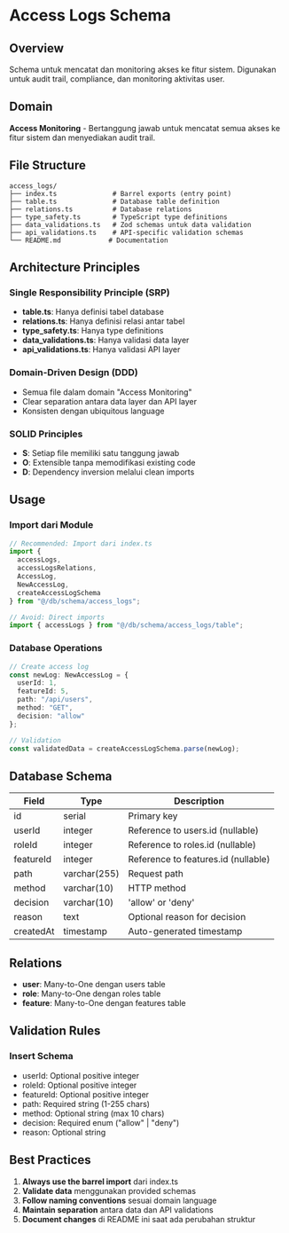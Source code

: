 # Access Logs Schema

## Overview

Schema untuk mencatat dan monitoring akses ke fitur sistem. Digunakan untuk audit trail, compliance, dan monitoring aktivitas user.

## Domain

**Access Monitoring** - Bertanggung jawab untuk mencatat semua akses ke fitur sistem dan menyediakan audit trail.

## File Structure

```
access_logs/
├── index.ts              # Barrel exports (entry point)
├── table.ts              # Database table definition
├── relations.ts          # Database relations
├── type_safety.ts        # TypeScript type definitions
├── data_validations.ts   # Zod schemas untuk data validation
├── api_validations.ts    # API-specific validation schemas
└── README.md            # Documentation
```

## Architecture Principles

### Single Responsibility Principle (SRP)
- **table.ts**: Hanya definisi tabel database
- **relations.ts**: Hanya definisi relasi antar tabel
- **type_safety.ts**: Hanya type definitions
- **data_validations.ts**: Hanya validasi data layer
- **api_validations.ts**: Hanya validasi API layer

### Domain-Driven Design (DDD)
- Semua file dalam domain "Access Monitoring"
- Clear separation antara data layer dan API layer
- Konsisten dengan ubiquitous language

### SOLID Principles
- **S**: Setiap file memiliki satu tanggung jawab
- **O**: Extensible tanpa memodifikasi existing code
- **D**: Dependency inversion melalui clean imports

## Usage

### Import dari Module

```typescript
// Recommended: Import dari index.ts
import { 
  accessLogs, 
  accessLogsRelations,
  AccessLog,
  NewAccessLog,
  createAccessLogSchema 
} from "@/db/schema/access_logs";

// Avoid: Direct imports
import { accessLogs } from "@/db/schema/access_logs/table";
```

### Database Operations

```typescript
// Create access log
const newLog: NewAccessLog = {
  userId: 1,
  featureId: 5,
  path: "/api/users",
  method: "GET",
  decision: "allow"
};

// Validation
const validatedData = createAccessLogSchema.parse(newLog);
```

## Database Schema

| Field | Type | Description |
|-------|------|-------------|
| id | serial | Primary key |
| userId | integer | Reference to users.id (nullable) |
| roleId | integer | Reference to roles.id (nullable) |
| featureId | integer | Reference to features.id (nullable) |
| path | varchar(255) | Request path |
| method | varchar(10) | HTTP method |
| decision | varchar(10) | 'allow' or 'deny' |
| reason | text | Optional reason for decision |
| createdAt | timestamp | Auto-generated timestamp |

## Relations

- **user**: Many-to-One dengan users table
- **role**: Many-to-One dengan roles table  
- **feature**: Many-to-One dengan features table

## Validation Rules

### Insert Schema
- userId: Optional positive integer
- roleId: Optional positive integer
- featureId: Optional positive integer
- path: Required string (1-255 chars)
- method: Optional string (max 10 chars)
- decision: Required enum ("allow" | "deny")
- reason: Optional string

## Best Practices

1. **Always use the barrel import** dari index.ts
2. **Validate data** menggunakan provided schemas
3. **Follow naming conventions** sesuai domain language
4. **Maintain separation** antara data dan API validations
5. **Document changes** di README ini saat ada perubahan struktur